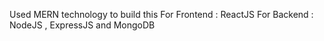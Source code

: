 Used MERN technology to build this
For Frontend : ReactJS
For Backend : NodeJS , ExpressJS and MongoDB
